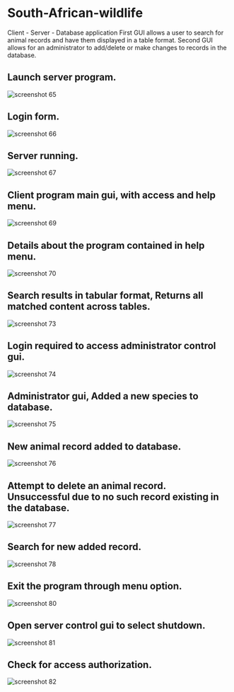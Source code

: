 # South-African-wildlife
Client - Server - Database application 
First GUI allows a user to search for animal records and have them displayed in a table format.
Second GUI allows for an administrator to add/delete or make changes to records in the database.
## Launch server program.
![screenshot 65](https://user-images.githubusercontent.com/34503137/34174191-c7dfb9e8-e500-11e7-898d-d357d06e6270.png)
## Login form.
![screenshot 66](https://user-images.githubusercontent.com/34503137/34174258-0253c84e-e501-11e7-85bd-343070be27a8.png)
## Server running.
![screenshot 67](https://user-images.githubusercontent.com/34503137/34174369-4e14145a-e501-11e7-9d57-d540f92dec31.png)
## Client program main gui, with access and help menu.
![screenshot 69](https://user-images.githubusercontent.com/34503137/34175097-e8b62492-e503-11e7-970f-87fdf40abf7d.png)
## Details about the program contained in help menu.
![screenshot 70](https://user-images.githubusercontent.com/34503137/34175218-656a2a9c-e504-11e7-9f33-e91b4a52f230.png)
## Search results in tabular format, Returns all matched content across tables.
![screenshot 73](https://user-images.githubusercontent.com/34503137/34175357-e265b9c6-e504-11e7-873d-51547c05902d.png)
## Login required to access administrator control gui. 
![screenshot 74](https://user-images.githubusercontent.com/34503137/34175526-5b37dfb4-e505-11e7-8885-5cb352415d8b.png)
## Administrator gui, Added a new species to database.
![screenshot 75](https://user-images.githubusercontent.com/34503137/34175624-c4f6e238-e505-11e7-803f-b2c911aced3e.png)
## New animal record added to database.
![screenshot 76](https://user-images.githubusercontent.com/34503137/34175741-29821c9a-e506-11e7-8568-2622bbba1d4f.png)
## Attempt to delete an animal record. Unsuccessful due to no such record existing in the database.
![screenshot 77](https://user-images.githubusercontent.com/34503137/34176542-eeff9b26-e508-11e7-81f5-e0af65501a1c.png)
## Search for new added record.
![screenshot 78](https://user-images.githubusercontent.com/34503137/34176672-7f45e21c-e509-11e7-9229-e0e439234737.png)
## Exit the program through menu option.
![screenshot 80](https://user-images.githubusercontent.com/34503137/34176998-b15dcb7e-e50a-11e7-92e9-e9d81de20022.png)
## Open server control gui to select shutdown.
![screenshot 81](https://user-images.githubusercontent.com/34503137/34177118-0f200272-e50b-11e7-9eba-1af99939e578.png)
## Check for access authorization.
![screenshot 82](https://user-images.githubusercontent.com/34503137/34177167-5520ceb4-e50b-11e7-840c-d8b68de0d29c.png)
